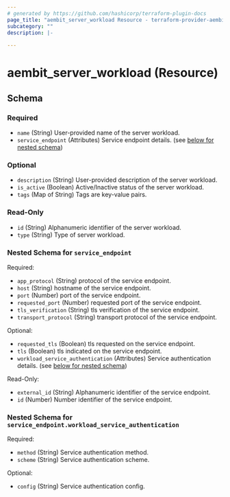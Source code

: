 ```yaml
---
# generated by https://github.com/hashicorp/terraform-plugin-docs
page_title: "aembit_server_workload Resource - terraform-provider-aembit"
subcategory: ""
description: |-
  
---
```


# aembit_server_workload (Resource)





<!-- schema generated by tfplugindocs -->
## Schema

### Required

- `name` (String) User-provided name of the server workload.
- `service_endpoint` (Attributes) Service endpoint details. (see [below for nested schema](#nestedatt--service_endpoint))

### Optional

- `description` (String) User-provided description of the server workload.
- `is_active` (Boolean) Active/Inactive status of the server workload.
- `tags` (Map of String) Tags are key-value pairs.

### Read-Only

- `id` (String) Alphanumeric identifier of the server workload.
- `type` (String) Type of server workload.

<a id="nestedatt--service_endpoint"></a>
### Nested Schema for `service_endpoint`

Required:

- `app_protocol` (String) protocol of the service endpoint.
- `host` (String) hostname of the service endpoint.
- `port` (Number) port of the service endpoint.
- `requested_port` (Number) requested port of the service endpoint.
- `tls_verification` (String) tls verification of the service endpoint.
- `transport_protocol` (String) transport protocol of the service endpoint.

Optional:

- `requested_tls` (Boolean) tls requested on the service endpoint.
- `tls` (Boolean) tls indicated on the service endpoint.
- `workload_service_authentication` (Attributes) Service authentication details. (see [below for nested schema](#nestedatt--service_endpoint--workload_service_authentication))

Read-Only:

- `external_id` (String) Alphanumeric identifier of the service endpoint.
- `id` (Number) Number identifier of the service endpoint.

<a id="nestedatt--service_endpoint--workload_service_authentication"></a>
### Nested Schema for `service_endpoint.workload_service_authentication`

Required:

- `method` (String) Service authentication method.
- `scheme` (String) Service authentication scheme.

Optional:

- `config` (String) Service authentication config.
